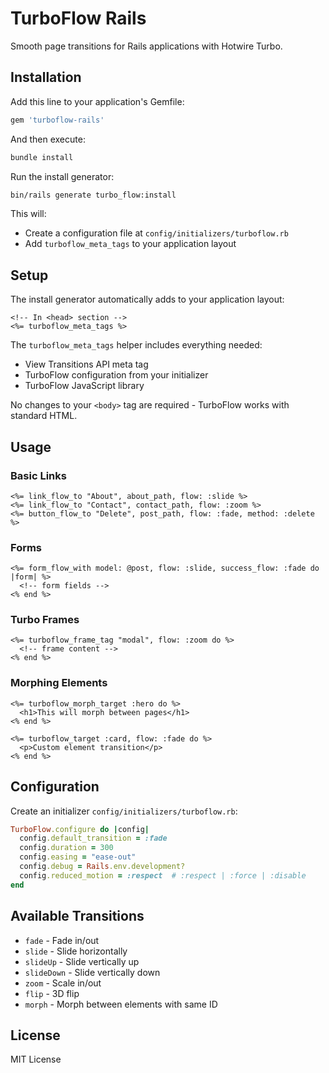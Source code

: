 # TurboFlow Rails

Smooth page transitions for Rails applications with Hotwire Turbo.

## Installation

Add this line to your application's Gemfile:

```ruby
gem 'turboflow-rails'
```

And then execute:
```bash
bundle install
```

Run the install generator:
```bash
bin/rails generate turbo_flow:install
```

This will:
- Create a configuration file at `config/initializers/turboflow.rb`
- Add `turboflow_meta_tags` to your application layout

## Setup

The install generator automatically adds to your application layout:

```erb
<!-- In <head> section -->
<%= turboflow_meta_tags %>
```

The `turboflow_meta_tags` helper includes everything needed:
- View Transitions API meta tag
- TurboFlow configuration from your initializer
- TurboFlow JavaScript library

No changes to your `<body>` tag are required - TurboFlow works with standard HTML.

## Usage

### Basic Links

```erb
<%= link_flow_to "About", about_path, flow: :slide %>
<%= link_flow_to "Contact", contact_path, flow: :zoom %>
<%= button_flow_to "Delete", post_path, flow: :fade, method: :delete %>
```

### Forms

```erb
<%= form_flow_with model: @post, flow: :slide, success_flow: :fade do |form| %>
  <!-- form fields -->
<% end %>
```

### Turbo Frames

```erb
<%= turboflow_frame_tag "modal", flow: :zoom do %>
  <!-- frame content -->
<% end %>
```

### Morphing Elements

```erb
<%= turboflow_morph_target :hero do %>
  <h1>This will morph between pages</h1>
<% end %>

<%= turboflow_target :card, flow: :fade do %>
  <p>Custom element transition</p>
<% end %>
```

## Configuration

Create an initializer `config/initializers/turboflow.rb`:

```ruby
TurboFlow.configure do |config|
  config.default_transition = :fade
  config.duration = 300
  config.easing = "ease-out"
  config.debug = Rails.env.development?
  config.reduced_motion = :respect  # :respect | :force | :disable
end
```

## Available Transitions

- `fade` - Fade in/out
- `slide` - Slide horizontally
- `slideUp` - Slide vertically up
- `slideDown` - Slide vertically down
- `zoom` - Scale in/out
- `flip` - 3D flip
- `morph` - Morph between elements with same ID

## License

MIT License
